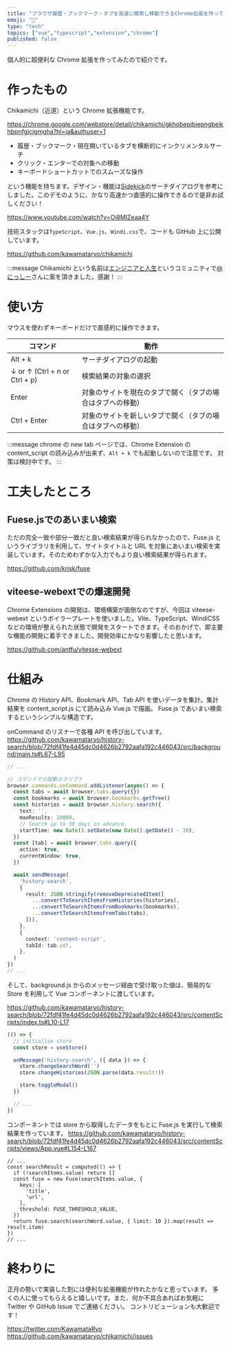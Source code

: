 ```yaml
---
title: "ブラウザ履歴・ブックマーク・タブを高速に検索し移動できるChrome拡張を作ってみた"
emoji: "🔎"
type: "tech"
topics: ["vue","typescript","extension","chrome"]
published: false
---
```


個人的に超便利な Chrome 拡張を作ってみたので紹介です。

# 作ったもの

Chikamichi（近道）という Chrome 拡張機能です。

https://chrome.google.com/webstore/detail/chikamichi/gkhobepjbiepngbeikhbpnfgjcjgmgha?hl=ja&authuser=1

* 履歴・ブックマーク・現在開いているタブを横断的にインクリメンタルサーチ
* クリック・エンターでの対象への移動
* キーボードショートカットでのスムーズな操作

という機能を持ちます。デザイン・機能は[Sidekick](https://www.meetsidekick.com/)のサーチダイアログを参考にしました。このデモのように、かなり高速かつ直感的に操作できるので是非お試しください！

https://www.youtube.com/watch?v=Oi8MlZeaa4Y


技術スタックは`TypeScript`、`Vue.js`、`Windi.css`で、コードも GitHub 上に公開しています。

https://github.com/kawamataryo/chikamichi

:::message
Chikamichi という名前は[エンジニアと人生](https://community.camp-fire.jp/projects/view/280040)というコミュニティで[@にっしー](https://twitter.com/paranishian)さんに案を頂きました。感謝！
:::

# 使い方

マウスを使わずキーボードだけで直感的に操作できます。

| コマンド                       | 動作                                  |
|-------------------------------|------------------------------------------|
| Alt + k                       | サーチダイアログの起動                       |
| ↓ or ↑ (Ctrl + n or Ctrl + p) | 検索結果の対象の選択                    |
| Enter                         | 対象のサイトを現在のタブで開く（タブの場合はタブへの移動）            |
| Ctrl + Enter                  | 対象のサイトを新しいタブで開く（タブの場合はタブへの移動） |

:::message
chrome の new tab ページでは、Chrome Extension の content_script の読み込みが出来ず、`Alt + k` でも起動しないので注意です。
対策は検討中です。
:::

# 工夫したところ

## Fuese.jsでのあいまい検索
ただの完全一致や部分一致だと良い検索結果が得られなかったので、Fuse.js というライブラリを利用して、サイトタイトルと URL を対象にあいまい検索を実装しています。そのためわずかな入力でもより良い検索結果が得られます。

https://github.com/krisk/fuse

## viteese-webextでの爆速開発
Chrome Extensions の開発は、環境構築が面倒なのですが、今回は viteese-webext というボイラープレートを使いました。Vite、TypeScript、WindiCSS などの環境が整えられた状態で開発をスタートできます。そのおかげで、即主要な機能の開発に着手できました。開発効率にかなり影響したと思います。

https://github.com/antfu/vitesse-webext

# 仕組み
Chrome の History API、Bookmark API、Tab API を使いデータを集計。集計結果を content_script.js にて読み込み Vue.js で描画。 Fuse.js であいまい検索するというシンプルな構造です。

onCommand のリスナーで各種 API を呼び出しています。
https://github.com/kawamataryo/history-search/blob/72fdf41fe4d45dc0d4626b2792aafa192c446043/src/background/main.ts#L67-L95

```ts:background/main.ts
// ...

// コマンドでの起動スクリプト
browser.commands.onCommand.addListener(async() => {
  const tabs = await browser.tabs.query({})
  const bookmarks = await browser.bookmarks.getTree()
  const histories = await browser.history.search({
    text: '',
    maxResults: 10000,
    // Search up to 30 days in advance.
    startTime: new Date().setDate(new Date().getDate() - 30),
  })
  const [tab] = await browser.tabs.query({
    active: true,
    currentWindow: true,
  })

  await sendMessage(
    'history-search',
    {
      result: JSON.stringify(removeDeprecatedItem([
        ...convertToSearchItemsFromHistories(histories),
        ...convertToSearchItemsFromBookmarks(bookmarks),
        ...convertToSearchItemsFromTabs(tabs),
      ])),
    },
    {
      context: 'content-script',
      tabId: tab.id!,
    },
  )
})
// ...
```

そして、background.js からのメッセージ経由で受け取った値は、簡易的な Store を利用して Vue コンポーネントに渡しています。

https://github.com/kawamataryo/history-search/blob/72fdf41fe4d45dc0d4626b2792aafa192c446043/src/contentScripts/index.ts#L10-L17

```ts:contentScripts/index.ts
(() => {
  // initialise store
  const store = useStore()

  onMessage('history-search', ({ data }) => {
    store.changeSearchWord('')
    store.changeHistories(JSON.parse(data.result!))

    store.toggleModal()
  })

  // ...
})
```

コンポーネントでは store から取得したデータをもとに Fuse.js を実行して検索結果を作っています。
https://github.com/kawamataryo/history-search/blob/72fdf41fe4d45dc0d4626b2792aafa192c446043/src/contentScripts/views/App.vue#L154-L167

```ts:contentScripts/views/App.vue
// ...
const searchResult = computed(() => {
  if (!searchItems.value) return []
  const fuse = new Fuse(searchItems.value, {
    keys: [
      'title',
      'url',
    ],
    threshold: FUSE_THRESHOLD_VALUE,
  })
  return fuse.search(searchWord.value, { limit: 10 }).map(result => result.item)
})
// ...
```
# 終わりに

正月の勢いで実装した割には便利な拡張機能が作れたかなと思っています。
多くの人に使ってもらえると嬉しいです。また、何か不具合あればお気軽に Twitter や GitHub Issue でご連絡ください。
コントリビューションも大歓迎です！

https://twitter.com/KawamataRyo
https://github.com/kawamataryo/chikamichi/issues